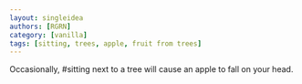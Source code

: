 ```yaml
---
layout: singleidea
authors: [RGRN]
category: [vanilla]
tags: [sitting, trees, apple, fruit from trees]
---
```

Occasionally, #sitting next to a tree will cause an apple to fall on your head.
